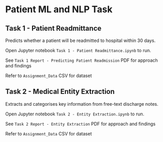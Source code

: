 
# Patient ML and NLP Task

## Task 1 - Patient Readmittance
Predicts whether a	patient	will be	readmitted	to	hospital within	30	days. 

Open Jupyter notebook `Task 1 - Patient Readmittance.ipynb` to run.

See `Task 1 Report - Predicting Patient Readmission` PDF for approach and findings

Refer to `Assignment_Data` CSV for dataset

## Task 2 - Medical Entity Extraction
Extracts and categorises key information from free-text	discharge notes.

Open Jupyter notebook `Task 2 - Entity Extraction.ipynb` to run.

See `Task 2 Report - Entity Extraction` PDF for approach and findings	

Refer to `Assignment_Data` CSV for dataset
